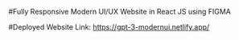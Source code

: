 #Fully Responsive Modern UI/UX Website in React JS using FIGMA

#Deployed Website Link: https://gpt-3-modernui.netlify.app/
